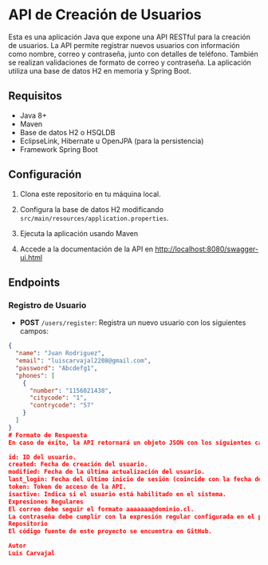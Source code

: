# API de Creación de Usuarios

Esta es una aplicación Java que expone una API RESTful para la creación de usuarios. La API permite registrar nuevos usuarios con información como nombre, correo y contraseña, junto con detalles de teléfono. También se realizan validaciones de formato de correo y contraseña. La aplicación utiliza una base de datos H2 en memoria y Spring Boot.

## Requisitos

- Java 8+
- Maven
- Base de datos H2 o HSQLDB
- EclipseLink, Hibernate u OpenJPA (para la persistencia)
- Framework Spring Boot

## Configuración

1. Clona este repositorio en tu máquina local.

2. Configura la base de datos H2 modificando `src/main/resources/application.properties`.

3. Ejecuta la aplicación usando Maven

4. Accede a la documentación de la API en [http://localhost:8080/swagger-ui.html](http://localhost:8080/swagger-ui.html)

## Endpoints

### Registro de Usuario

- **POST** `/users/register`: Registra un nuevo usuario con los siguientes campos:
```json
{
  "name": "Juan Rodriguez",
  "email": "luiscarvajal2208@gmail.com",
  "password": "Abcdefg1",
  "phones": [
    {
      "number": "1156021438",
      "citycode": "1",
      "contrycode": "57"
    }
  ]
}
# Formato de Respuesta
En caso de éxito, la API retornará un objeto JSON con los siguientes campos:

id: ID del usuario.
created: Fecha de creación del usuario.
modified: Fecha de la última actualización del usuario.
last_login: Fecha del último inicio de sesión (coincide con la fecha de creación para nuevos usuarios).
token: Token de acceso de la API.
isactive: Indica si el usuario está habilitado en el sistema.
Expresiones Regulares
El correo debe seguir el formato aaaaaaa@dominio.cl.
La contraseña debe cumplir con la expresión regular configurada en el proyecto.
Repositorio
El código fuente de este proyecto se encuentra en GitHub.

Autor
Luis Carvajal